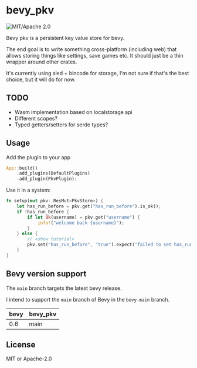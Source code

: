 # bevy_pkv

![MIT/Apache 2.0](https://img.shields.io/badge/license-MIT%2FApache-blue.svg)

Bevy pkv is a persistent key value store for bevy.

The end goal is to write something cross-platform (including web) that allows
storing things like settings, save games etc. It should just be a thin wrapper
around other crates.

It's currently using sled + bincode for storage, I'm not sure if that's the best
choice, but it will do for now.

## TODO

- Wasm implementation based on localstorage api
- Different scopes?
- Typed getters/setters for serde types?

## Usage

Add the plugin to your app

```rust
App::build()
    .add_plugins(DefaultPlugins)
    .add_plugin(PkvPlugin);
```

Use it in a system:

```rust
fn setup(mut pkv: ResMut<PkvStore>) {
    let has_run_before = pkv.get("has_run_before").is_ok();
    if !has_run_before {
        if let Ok(username) = pkv.get("username") {
            info!("welcome back {username}");
        }
    } else {
        // <show tutorial>
        pkv.set("has_run_before", "true").expect("failed to set has_run_before");
    }
}
```


## Bevy version support

The `main` branch targets the latest bevy release.

I intend to support the `main` branch of Bevy in the `bevy-main` branch.

|bevy|bevy_pkv|
|---|---|
|0.6|main|

## License

MIT or Apache-2.0